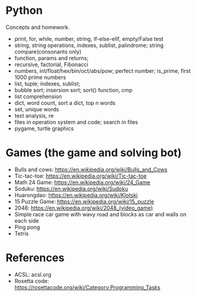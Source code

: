 

# Python

Concepts and homework.

 * print, for, while, number, string, if-else-elif, empty/False test
 * string, string operations, indexes, sublist, palindrome; string compare(consonants only)
 * function, params and returns; 
 * recursive, factorial, Fibonacci
 * numbers, int/float/hex/bin/oct/abs/pow; perfect number; is_prime, first 1000 prime numbers
 * list, tuple; indexes, sublist;
 * bubble sort; insersion sort; sort() function, cmp
 * list comprehension
 * dict, word count, sort a dict, top n words
 * set, unique words
 * text analysis, re
 * files in operation system and code; search in files
 * pygame, turtle graphics

# Games (the game and solving bot)

 * Bulls and cows: https://en.wikipedia.org/wiki/Bulls_and_Cows
 * Tic-tac-toe: https://en.wikipedia.org/wiki/Tic-tac-toe
 * Math 24 Game: https://en.wikipedia.org/wiki/24_Game
 * Soduku: https://en.wikipedia.org/wiki/Sudoku
 * Huarongdao: https://en.wikipedia.org/wiki/Klotski
 * 15 Puzzle Game: https://en.wikipedia.org/wiki/15_puzzle
 * 2048: https://en.wikipedia.org/wiki/2048_(video_game)
 * Simple race car game with wavy road and blocks as car and walls on each side
 * Ping pong
 * Tetris

# References

 * ACSL: acsl.org
 * Rosetta code: https://rosettacode.org/wiki/Category:Programming_Tasks
